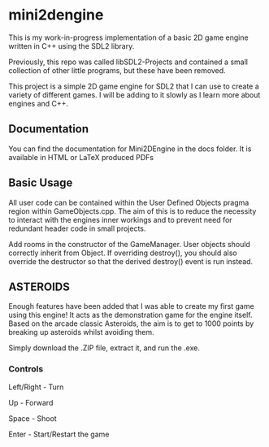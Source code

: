 # mini2dengine

This is my work-in-progress implementation of a basic 2D game engine written in C++ using the SDL2 library.

Previously, this repo was called libSDL2-Projects and contained a small collection of other little programs, but these have been removed.

This project is a simple 2D game engine for SDL2 that I can use to create a variety of different games. I will be adding to it slowly as I learn more about engines and C++.

## Documentation

You can find the documentation for Mini2DEngine in the docs folder. It is available in HTML or LaTeX produced PDFs

## Basic Usage

All user code can be contained within the User Defined Objects pragma region within GameObjects.cpp. The aim of this is to reduce the necessity to interact with the engines inner workings and to prevent need for redundant header code in small projects.

Add rooms in the constructor of the GameManager. User objects should correctly inherit from Object. If overriding destroy(), you should also override the destructor so that the derived destroy() event is run instead.

## ASTEROIDS

Enough features have been added that I was able to create my first game using this engine! It acts as the demonstration game for the engine itself. Based on the arcade classic Asteroids, the aim is to get to 1000 points by breaking up asteroids whilst avoiding them.

Simply download the .ZIP file, extract it, and run the .exe.

### Controls

Left/Right - Turn

Up - Forward

Space - Shoot

Enter - Start/Restart the game
